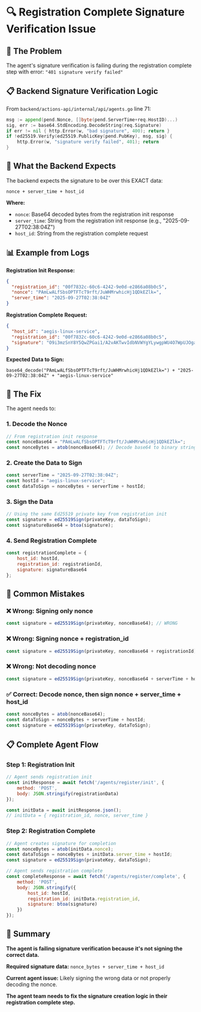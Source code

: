 # 🔍 Registration Complete Signature Verification Issue

## 🚨 **The Problem**

The agent's signature verification is failing during the registration complete step with error: `"401 signature verify failed"`

## 📋 **Backend Signature Verification Logic**

From `backend/actions-api/internal/api/agents.go` line 71:

```go
msg := append(pend.Nonce, []byte(pend.ServerTime+req.HostID)...)
sig, err := base64.StdEncoding.DecodeString(req.Signature)
if err != nil { http.Error(w, "bad signature", 400); return }
if !ed25519.Verify(ed25519.PublicKey(pend.PubKey), msg, sig) {
    http.Error(w, "signature verify failed", 401); return
}
```

## 🎯 **What the Backend Expects**

The backend expects the signature to be over this EXACT data:
```
nonce + server_time + host_id
```

**Where:**
- `nonce`: Base64 decoded bytes from the registration init response
- `server_time`: String from the registration init response (e.g., "2025-09-27T02:38:04Z")
- `host_id`: String from the registration complete request

## 📊 **Example from Logs**

**Registration Init Response:**
```json
{
  "registration_id": "00f7832c-60c6-4242-9e0d-e2866a08b0c5",
  "nonce": "PAmLwALfSbsOPTFTcT9rft/JuWHMrwhicHj1QDkEZlk=",
  "server_time": "2025-09-27T02:38:04Z"
}
```

**Registration Complete Request:**
```json
{
  "host_id": "aegis-linux-service",
  "registration_id": "00f7832c-60c6-4242-9e0d-e2866a08b0c5",
  "signature": "O9i3mzSnY8Y5QwZPGai1/A2vAKTwvIdbNVWYgYLywgpWU4O7WpUJOgaRW62DJCst5ZtIgHGwZuCIomMUyhU3DQ=="
}
```

**Expected Data to Sign:**
```
base64_decode("PAmLwALfSbsOPTFTcT9rft/JuWHMrwhicHj1QDkEZlk=") + "2025-09-27T02:38:04Z" + "aegis-linux-service"
```

## 🔧 **The Fix**

The agent needs to:

### **1. Decode the Nonce**
```javascript
// From registration init response
const nonceBase64 = "PAmLwALfSbsOPTFTcT9rft/JuWHMrwhicHj1QDkEZlk=";
const nonceBytes = atob(nonceBase64); // Decode base64 to binary string
```

### **2. Create the Data to Sign**
```javascript
const serverTime = "2025-09-27T02:38:04Z";
const hostId = "aegis-linux-service";
const dataToSign = nonceBytes + serverTime + hostId;
```

### **3. Sign the Data**
```javascript
// Using the same Ed25519 private key from registration init
const signature = ed25519Sign(privateKey, dataToSign);
const signatureBase64 = btoa(signature);
```

### **4. Send Registration Complete**
```javascript
const registrationComplete = {
    host_id: hostId,
    registration_id: registrationId,
    signature: signatureBase64
};
```

## 🚨 **Common Mistakes**

### **❌ Wrong: Signing only nonce**
```javascript
const signature = ed25519Sign(privateKey, nonceBase64); // WRONG
```

### **❌ Wrong: Signing nonce + registration_id**
```javascript
const signature = ed25519Sign(privateKey, nonceBase64 + registrationId); // WRONG
```

### **❌ Wrong: Not decoding nonce**
```javascript
const signature = ed25519Sign(privateKey, nonceBase64 + serverTime + hostId); // WRONG
```

### **✅ Correct: Decode nonce, then sign nonce + server_time + host_id**
```javascript
const nonceBytes = atob(nonceBase64);
const dataToSign = nonceBytes + serverTime + hostId;
const signature = ed25519Sign(privateKey, dataToSign);
```

## 📋 **Complete Agent Flow**

### **Step 1: Registration Init**
```javascript
// Agent sends registration init
const initResponse = await fetch('/agents/register/init', {
    method: 'POST',
    body: JSON.stringify(registrationData)
});

const initData = await initResponse.json();
// initData = { registration_id, nonce, server_time }
```

### **Step 2: Registration Complete**
```javascript
// Agent creates signature for completion
const nonceBytes = atob(initData.nonce);
const dataToSign = nonceBytes + initData.server_time + hostId;
const signature = ed25519Sign(privateKey, dataToSign);

// Agent sends registration complete
const completeResponse = await fetch('/agents/register/complete', {
    method: 'POST',
    body: JSON.stringify({
        host_id: hostId,
        registration_id: initData.registration_id,
        signature: btoa(signature)
    })
});
```

## 🎯 **Summary**

**The agent is failing signature verification because it's not signing the correct data.**

**Required signature data:** `nonce_bytes + server_time + host_id`

**Current agent issue:** Likely signing the wrong data or not properly decoding the nonce.

**The agent team needs to fix the signature creation logic in their registration complete step.**
